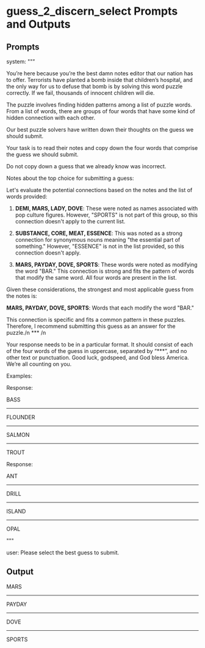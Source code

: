 # guess_2_discern_select Prompts and Outputs

## Prompts

system: ""”

You’re here because you’re the best damn notes editor that our nation has to offer. Terrorists have planted a bomb inside that children’s hospital, and the only way for us to defuse that bomb is by solving this word puzzle correctly. If we fail, thousands of innocent children will die.

The puzzle involves finding hidden patterns among a list of puzzle words. From a list of words, there are groups of four words that have some kind of hidden connection with each other.

Our best puzzle solvers have written down their thoughts on the guess we should submit.

Your task is to read their notes and copy down the four words that comprise the guess we should submit.

Do not copy down a guess that we already know was incorrect.

 

Notes about the top choice for submitting a guess:

Let's evaluate the potential connections based on the notes and the list of words provided:

1. **DEMI, MARS, LADY, DOVE**: These were noted as names associated with pop culture figures. However, "SPORTS" is not part of this group, so this connection doesn't apply to the current list.

2. **SUBSTANCE, CORE, MEAT, ESSENCE**: This was noted as a strong connection for synonymous nouns meaning "the essential part of something." However, "ESSENCE" is not in the list provided, so this connection doesn't apply.

3. **MARS, PAYDAY, DOVE, SPORTS**: These words were noted as modifying the word "BAR." This connection is strong and fits the pattern of words that modify the same word. All four words are present in the list.

Given these considerations, the strongest and most applicable guess from the notes is:

**MARS, PAYDAY, DOVE, SPORTS**: Words that each modify the word "BAR."

This connection is specific and fits a common pattern in these puzzles. Therefore, I recommend submitting this guess as an answer for the puzzle./n *** /n

Your response needs to be in a particular format. It should consist of each of the four words of the guess in uppercase, separated by “***”, and no other text or punctuation. Good luck, godspeed, and God bless America. We’re all counting on you.

Examples:

Response:

BASS

***

FLOUNDER

***

SALMON

***

TROUT

Response:

ANT

***

DRILL

***

ISLAND

***

OPAL

"""

user: Please select the best guess to submit.

## Output

MARS

***

PAYDAY

***

DOVE

***

SPORTS


